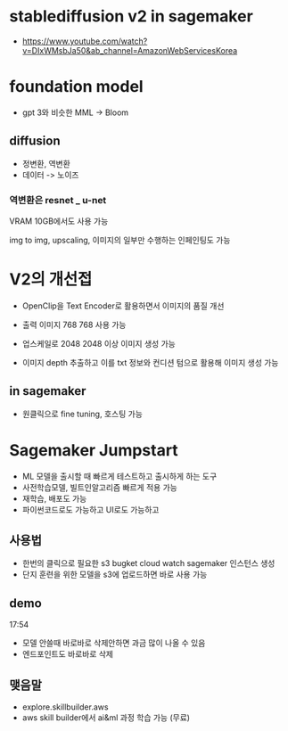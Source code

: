 # stablediffusion v2 in sagemaker
- https://www.youtube.com/watch?v=DIxWMsbJa50&ab_channel=AmazonWebServicesKorea
# foundation model
- gpt 3와 비슷한 MML -> Bloom

## diffusion
- 정변환, 역변환
- 데이터 -> 노이즈

### 역변환은 resnet _ u-net

VRAM 10GB에서도 사용 가능

img to img, upscaling, 이미지의 일부만 수행하는 인페인팅도 가능

# V2의 개선접
- OpenClip을 Text Encoder로 활용하면서 이미지의 품질 개선

- 출력 이미지 768 768 사용 가능
- 업스케일로 2048 2048 이상 이미지 생성 가능
- 이미지 depth 추출하고 이를 txt 정보와 컨디션 텀으로 활용해 이미지 생성 가능

## in sagemaker
- 원클릭으로 fine tuning, 호스팅 가능


# Sagemaker Jumpstart

- ML 모델을 출시할 때 빠르게 테스트하고 출시하게 하는 도구
- 사전학습모델, 빌트인알고리즘 빠르게 적용 가능
- 재학습, 배포도 가능
- 파이썬코드로도 가능하고 UI로도 가능하고

## 사용법
- 한번의 클릭으로 필요한
  s3 bugket
  cloud watch
  sagemaker 인스턴스 생성
- 단지 훈련을 위한 모델을 s3에 업로드하면 바로 사용 가능
## demo
17:54

- 모델 안쓸때 바로바로 삭제안하면 과금 많이 나올 수 있음
- 엔드포인트도 바로바로 삭제


## 맺음말
- explore.skillbuilder.aws
- aws skill builder에서 ai&ml 과정 학습 가능 (무료)